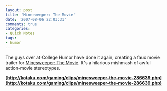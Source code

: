 ```yaml
---
layout: post
title: 'Minesweeper: The Movie'
date: '2007-08-06 22:03:31'
comments: true
categories:
- Quick Notes
tags:
- humor
---
```


The guys over at College Humor have done it again, creating a faux movie
trailer for
[Minesweeper: The Movie](http://kotaku.com/gaming/clips/minesweeper-the-movie-286639.php).
It's a hilarious mishmash of awful action-movie stereotypes.

**[http://kotaku.com/gaming/clips/minesweeper-the-movie-286639.php](http://kotaku.com/gaming/clips/minesweeper-the-movie-286639.php)**

